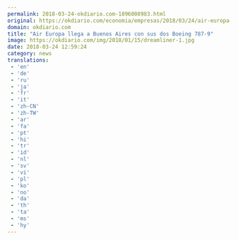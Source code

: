 ```yaml
---
permalink: 2018-03-24-okdiario.com-1896008983.html
original: https://okdiario.com/economia/empresas/2018/03/24/air-europa-llega-buenos-aires-sus-dos-boeing-787-9-2018389
domain: okdiario.com
title: "Air Europa llega a Buenos Aires con sus dos Boeing 787-9"
image: https://okdiario.com/img/2018/01/15/dreamliner-1.jpg
date: 2018-03-24 12:59:24
category: news
translations: 
 - 'en'
 - 'de'
 - 'ru'
 - 'ja'
 - 'fr'
 - 'it'
 - 'zh-CN'
 - 'zh-TW'
 - 'ar'
 - 'fa'
 - 'pt'
 - 'hi'
 - 'tr'
 - 'id'
 - 'nl'
 - 'sv'
 - 'vi'
 - 'pl'
 - 'ko'
 - 'no'
 - 'da'
 - 'th'
 - 'ta'
 - 'ms'
 - 'hy'
---
```


